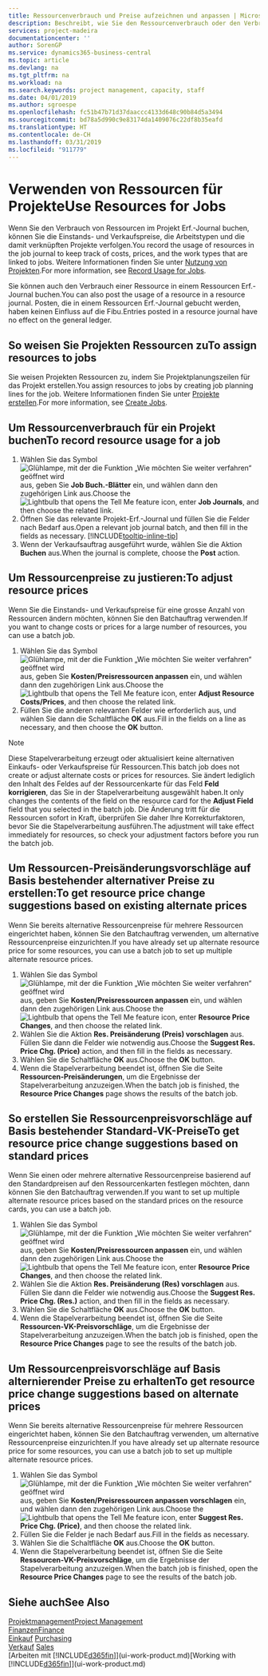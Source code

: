 ```yaml
---
title: Ressourcenverbrauch und Preise aufzeichnen und anpassen | Microsoft Docs
description: Beschreibt, wie Sie den Ressourcenverbrauch oder den Verbrauch erfassen können, die einem Projekt zugeordnet sind, um Kosten, Preisen und Arbeitstypen zu verwalten.
services: project-madeira
documentationcenter: ''
author: SorenGP
ms.service: dynamics365-business-central
ms.topic: article
ms.devlang: na
ms.tgt_pltfrm: na
ms.workload: na
ms.search.keywords: project management, capacity, staff
ms.date: 04/01/2019
ms.author: sgroespe
ms.openlocfilehash: fc51b47b71d37daaccc4133d648c90b84d5a3494
ms.sourcegitcommit: bd78a5d990c9e83174da1409076c22df8b35eafd
ms.translationtype: HT
ms.contentlocale: de-CH
ms.lasthandoff: 03/31/2019
ms.locfileid: "911779"
---
```

# <a name="use-resources-for-jobs"></a><span data-ttu-id="d5698-103">Verwenden von Ressourcen für Projekte</span><span class="sxs-lookup"><span data-stu-id="d5698-103">Use Resources for Jobs</span></span>
<span data-ttu-id="d5698-104">Wenn Sie den Verbrauch von Ressourcen im Projekt Erf.-Journal buchen, können Sie die Einstands- und Verkaufspreise, die Arbeitstypen und die damit verknüpften Projekte verfolgen.</span><span class="sxs-lookup"><span data-stu-id="d5698-104">You record the usage of resources in the job journal to keep track of costs, prices, and the work types that are linked to jobs.</span></span> <span data-ttu-id="d5698-105">Weitere Informationen finden Sie unter [Nutzung von Projekten](projects-how-record-job-usage.md).</span><span class="sxs-lookup"><span data-stu-id="d5698-105">For more information, see [Record Usage for Jobs](projects-how-record-job-usage.md).</span></span>

<span data-ttu-id="d5698-106">Sie können auch den Verbrauch einer Ressource in einem Ressourcen Erf.-Journal buchen.</span><span class="sxs-lookup"><span data-stu-id="d5698-106">You can also post the usage of a resource in a resource journal.</span></span> <span data-ttu-id="d5698-107">Posten, die in einem Ressourcen Erf.-Journal gebucht werden, haben keinen Einfluss auf die Fibu.</span><span class="sxs-lookup"><span data-stu-id="d5698-107">Entries posted in a resource journal have no effect on the general ledger.</span></span>

## <a name="to-assign-resources-to-jobs"></a><span data-ttu-id="d5698-108">So weisen Sie Projekten Ressourcen zu</span><span class="sxs-lookup"><span data-stu-id="d5698-108">To assign resources to jobs</span></span>
<span data-ttu-id="d5698-109">Sie weisen Projekten Ressourcen zu, indem Sie Projektplanungszeilen für das Projekt erstellen.</span><span class="sxs-lookup"><span data-stu-id="d5698-109">You assign resources to jobs by creating job planning lines for the job.</span></span> <span data-ttu-id="d5698-110">Weitere Informationen finden Sie unter  [Projekte erstellen](projects-how-create-jobs.md).</span><span class="sxs-lookup"><span data-stu-id="d5698-110">For more information, see [Create Jobs](projects-how-create-jobs.md).</span></span>

## <a name="to-record-resource-usage-for-a-job"></a><span data-ttu-id="d5698-111">Um Ressourcenverbrauch für ein Projekt buchen</span><span class="sxs-lookup"><span data-stu-id="d5698-111">To record resource usage for a job</span></span>
1. <span data-ttu-id="d5698-112">Wählen Sie das Symbol ![Glühlampe, mit der die Funktion „Wie möchten Sie weiter verfahren“ geöffnet wird](media/ui-search/search_small.png "Wie möchten Sie weiter verfahren?") aus, geben Sie **Job Buch.-Blätter** ein, und wählen dann den zugehörigen Link aus.</span><span class="sxs-lookup"><span data-stu-id="d5698-112">Choose the ![Lightbulb that opens the Tell Me feature](media/ui-search/search_small.png "Tell me what you want to do") icon, enter **Job Journals**, and then choose the related link.</span></span>
2. <span data-ttu-id="d5698-113">Öffnen Sie das relevante Projekt-Erf.-Journal und füllen Sie die Felder nach Bedarf aus.</span><span class="sxs-lookup"><span data-stu-id="d5698-113">Open a relevant job journal batch, and then fill in the fields as necessary.</span></span> [!INCLUDE[tooltip-inline-tip](includes/tooltip-inline-tip_md.md)]
3. <span data-ttu-id="d5698-114">Wenn der Verkaufsauftrag ausgeführt wurde, wählen Sie die Aktion **Buchen** aus.</span><span class="sxs-lookup"><span data-stu-id="d5698-114">When the journal is complete, choose the **Post** action.</span></span>

## <a name="to-adjust-resource-prices"></a><span data-ttu-id="d5698-115">Um Ressourcenpreise zu justieren:</span><span class="sxs-lookup"><span data-stu-id="d5698-115">To adjust resource prices</span></span>
<span data-ttu-id="d5698-116">Wenn Sie die Einstands- und Verkaufspreise für eine grosse Anzahl von Ressourcen ändern möchten, können Sie den Batchauftrag verwenden.</span><span class="sxs-lookup"><span data-stu-id="d5698-116">If you want to change costs or prices for a large number of resources, you can use a batch job.</span></span>  

1. <span data-ttu-id="d5698-117">Wählen Sie das Symbol ![Glühlampe, mit der die Funktion „Wie möchten Sie weiter verfahren“ geöffnet wird](media/ui-search/search_small.png "Wie möchten Sie weiter verfahren?") aus, geben Sie **Kosten/Preisressourcen anpassen** ein, und wählen dann den zugehörigen Link aus.</span><span class="sxs-lookup"><span data-stu-id="d5698-117">Choose the ![Lightbulb that opens the Tell Me feature](media/ui-search/search_small.png "Tell me what you want to do") icon, enter **Adjust Resource Costs/Prices**, and then choose the related link.</span></span>
2. <span data-ttu-id="d5698-118">Füllen Sie die anderen relevanten Felder wie erforderlich aus, und wählen Sie dann die Schaltfläche **OK** aus.</span><span class="sxs-lookup"><span data-stu-id="d5698-118">Fill in the fields on a line as necessary, and then choose the **OK** button.</span></span>

> [!NOTE]  
>   <span data-ttu-id="d5698-119">Diese Stapelverarbeitung erzeugt oder aktualisiert keine alternativen Einkaufs- oder Verkaufspreise für Ressourcen.</span><span class="sxs-lookup"><span data-stu-id="d5698-119">This batch job does not create or adjust alternate costs or prices for resources.</span></span> <span data-ttu-id="d5698-120">Sie ändert lediglich den Inhalt des Feldes auf der Ressourcenkarte für das Feld **Feld korrigieren**, das Sie in der Stapelverarbeitung ausgewählt haben.</span><span class="sxs-lookup"><span data-stu-id="d5698-120">It only changes the contents of the field on the resource card for the **Adjust Field** field that you selected in the batch job.</span></span> <span data-ttu-id="d5698-121">Die Änderung tritt für die Ressourcen sofort in Kraft, überprüfen Sie daher Ihre Korrekturfaktoren, bevor Sie die Stapelverarbeitung ausführen.</span><span class="sxs-lookup"><span data-stu-id="d5698-121">The adjustment will take effect immediately for resources, so check your adjustment factors before you run the batch job.</span></span>

## <a name="to-get-resource-price-change-suggestions-based-on-existing-alternate-prices"></a><span data-ttu-id="d5698-122">Um Ressourcen-Preisänderungsvorschläge auf Basis bestehender alternativer Preise zu erstellen:</span><span class="sxs-lookup"><span data-stu-id="d5698-122">To get resource price change suggestions based on existing alternate prices</span></span>
<span data-ttu-id="d5698-123">Wenn Sie bereits alternative Ressourcenpreise für mehrere Ressourcen eingerichtet haben, können Sie den Batchauftrag verwenden, um alternative Ressourcenpreise einzurichten.</span><span class="sxs-lookup"><span data-stu-id="d5698-123">If you have already set up alternate resource price for some resources, you can use a batch job to set up multiple alternate resource prices.</span></span>

1. <span data-ttu-id="d5698-124">Wählen Sie das Symbol ![Glühlampe, mit der die Funktion „Wie möchten Sie weiter verfahren“ geöffnet wird](media/ui-search/search_small.png "Wie möchten Sie weiter verfahren?") aus, geben Sie **Kosten/Preisressourcen anpassen** ein, und wählen dann den zugehörigen Link aus.</span><span class="sxs-lookup"><span data-stu-id="d5698-124">Choose the ![Lightbulb that opens the Tell Me feature](media/ui-search/search_small.png "Tell me what you want to do") icon, enter **Resource Price Changes**, and then choose the related link.</span></span>
2. <span data-ttu-id="d5698-125">Wählen Sie die Aktion **Res. Preisänderung (Preis) vorschlagen** aus. Füllen Sie dann die Felder wie notwendig aus.</span><span class="sxs-lookup"><span data-stu-id="d5698-125">Choose the **Suggest Res. Price Chg. (Price)** action, and then fill in the fields as necessary.</span></span>
3. <span data-ttu-id="d5698-126">Wählen Sie die Schaltfläche **OK** aus.</span><span class="sxs-lookup"><span data-stu-id="d5698-126">Choose the **OK** button.</span></span>  
4. <span data-ttu-id="d5698-127">Wenn die Stapelverarbeitung beendet ist, öffnen Sie die Seite **Ressourcen-Preisänderungen**, um die Ergebnisse der Stapelverarbeitung anzuzeigen.</span><span class="sxs-lookup"><span data-stu-id="d5698-127">When the batch job is finished, the **Resource Price Changes** page shows the results of the batch job.</span></span>

## <a name="to-get-resource-price-change-suggestions-based-on-standard-prices"></a><span data-ttu-id="d5698-128">So erstellen Sie Ressourcenpreisvorschläge auf Basis bestehender Standard-VK-Preise</span><span class="sxs-lookup"><span data-stu-id="d5698-128">To get resource price change suggestions based on standard prices</span></span>
<span data-ttu-id="d5698-129">Wenn Sie einen oder mehrere alternative Ressourcenpreise basierend auf den Standardpreisen auf den Ressourcenkarten festlegen möchten, dann können Sie den Batchauftrag verwenden.</span><span class="sxs-lookup"><span data-stu-id="d5698-129">If you want to set up multiple alternate resource prices based on the standard prices on the resource cards, you can use a batch job.</span></span>  

1. <span data-ttu-id="d5698-130">Wählen Sie das Symbol ![Glühlampe, mit der die Funktion „Wie möchten Sie weiter verfahren“ geöffnet wird](media/ui-search/search_small.png "Wie möchten Sie weiter verfahren?") aus, geben Sie **Kosten/Preisressourcen anpassen** ein, und wählen dann den zugehörigen Link aus.</span><span class="sxs-lookup"><span data-stu-id="d5698-130">Choose the ![Lightbulb that opens the Tell Me feature](media/ui-search/search_small.png "Tell me what you want to do") icon, enter **Resource Price Changes**, and then choose the related link.</span></span>
2. <span data-ttu-id="d5698-131">Wählen Sie die Aktion **Res. Preisänderung (Res) vorschlagen** aus. Füllen Sie dann die Felder wie notwendig aus.</span><span class="sxs-lookup"><span data-stu-id="d5698-131">Choose the **Suggest Res. Price Chg. (Res.)** action, and then fill in the fields as necessary.</span></span>  
3. <span data-ttu-id="d5698-132">Wählen Sie die Schaltfläche **OK** aus.</span><span class="sxs-lookup"><span data-stu-id="d5698-132">Choose the **OK** button.</span></span>  
4. <span data-ttu-id="d5698-133">Wenn die Stapelverarbeitung beendet ist, öffnen Sie die Seite **Ressourcen-VK-Preisvorschläge**, um die Ergebnisse der Stapelverarbeitung anzuzeigen.</span><span class="sxs-lookup"><span data-stu-id="d5698-133">When the batch job is finished, open the **Resource Price Changes** page to see the results of the batch job.</span></span>

## <a name="to-get-resource-price-change-suggestions-based-on-alternate-prices"></a><span data-ttu-id="d5698-134">Um Ressourcenpreisvorschläge auf Basis alternierender Preise zu erhalten</span><span class="sxs-lookup"><span data-stu-id="d5698-134">To get resource price change suggestions based on alternate prices</span></span>
<span data-ttu-id="d5698-135">Wenn Sie bereits alternative Ressourcenpreise für mehrere Ressourcen eingerichtet haben, können Sie den Batchauftrag verwenden, um alternative Ressourcenpreise einzurichten.</span><span class="sxs-lookup"><span data-stu-id="d5698-135">If you have already set up alternate resource price for some resources, you can use a batch job to set up multiple alternate resource prices.</span></span>

1. <span data-ttu-id="d5698-136">Wählen Sie das Symbol ![Glühlampe, mit der die Funktion „Wie möchten Sie weiter verfahren“ geöffnet wird](media/ui-search/search_small.png "Wie möchten Sie weiter verfahren?") aus, geben Sie **Kosten/Preisressourcen anpassen vorschlagen** ein, und wählen dann den zugehörigen Link aus.</span><span class="sxs-lookup"><span data-stu-id="d5698-136">Choose the ![Lightbulb that opens the Tell Me feature](media/ui-search/search_small.png "Tell me what you want to do") icon, enter **Suggest Res. Price Chg. (Price)**, and then choose the related link.</span></span>  
2. <span data-ttu-id="d5698-137">Füllen Sie die Felder je nach Bedarf aus.</span><span class="sxs-lookup"><span data-stu-id="d5698-137">Fill in the fields as necessary.</span></span>
3. <span data-ttu-id="d5698-138">Wählen Sie die Schaltfläche **OK** aus.</span><span class="sxs-lookup"><span data-stu-id="d5698-138">Choose the **OK** button.</span></span>  
4. <span data-ttu-id="d5698-139">Wenn die Stapelverarbeitung beendet ist, öffnen Sie die Seite **Ressourcen-VK-Preisvorschläge**, um die Ergebnisse der Stapelverarbeitung anzuzeigen.</span><span class="sxs-lookup"><span data-stu-id="d5698-139">When the batch job is finished, open the **Resource Price Changes** page to see the results of the batch job.</span></span>

## <a name="see-also"></a><span data-ttu-id="d5698-140">Siehe auch</span><span class="sxs-lookup"><span data-stu-id="d5698-140">See Also</span></span>
[<span data-ttu-id="d5698-141">Projektmanagement</span><span class="sxs-lookup"><span data-stu-id="d5698-141">Project Management</span></span>](projects-manage-projects.md)  
[<span data-ttu-id="d5698-142">Finanzen</span><span class="sxs-lookup"><span data-stu-id="d5698-142">Finance</span></span>](finance.md)  
<span data-ttu-id="d5698-143">[Einkauf](purchasing-manage-purchasing.md)       </span><span class="sxs-lookup"><span data-stu-id="d5698-143">[Purchasing](purchasing-manage-purchasing.md)       </span></span>  
<span data-ttu-id="d5698-144">[Verkauf](sales-manage-sales.md)   </span><span class="sxs-lookup"><span data-stu-id="d5698-144">[Sales](sales-manage-sales.md)   </span></span>  
<span data-ttu-id="d5698-145">[Arbeiten mit [!INCLUDE[d365fin](includes/d365fin_md.md)]](ui-work-product.md)</span><span class="sxs-lookup"><span data-stu-id="d5698-145">[Working with [!INCLUDE[d365fin](includes/d365fin_md.md)]](ui-work-product.md)</span></span>  
